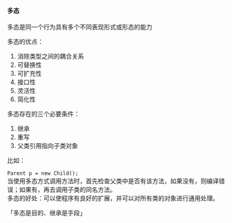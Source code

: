 #### 多态

多态是同一个行为具有多个不同表现形式或形态的能力


多态的优点：  
1. 消除类型之间的耦合关系  
2. 可替换性  
3. 可扩充性  
4. 接口性  
5. 灵活性  
6. 简化性  

多态存在的三个必要条件：  
1. 继承   
2. 重写  
3. 父类引用指向子类对象  

比如： 

`Parent p = new Child();`  
当使用多态方式调用方法时，首先检查父类中是否有该方法，如果没有，则编译错误；如果有，再去调用子类的同名方法。  
多态的好处：可以使程序有良好的扩展，并可以对所有类的对象进行通用处理。


「多态是目的、继承是手段」
